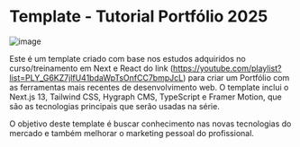 # Template - Tutorial Portfólio 2025

![image](https://github.com/gbdev-labs/template-portfolio-tutorial-2023/assets/71772559/ade0ec7a-cb22-4c5c-a4fa-183ab380357e)

Este é um template criado com base nos estudos adquiridos no curso/treinamento em Next e React do link (https://youtube.com/playlist?list=PLY_G6KZ7jlfU41bdaWpTsOnfCC7bmpJcL) para criar um Portfólio com as ferramentas mais recentes de desenvolvimento web. O template inclui o Next.js 13, Tailwind CSS, Hygraph CMS, TypeScript e Framer Motion, que são as tecnologias principais que serão usadas na série.

O objetivo deste template é buscar conhecimento nas novas tecnologias do mercado e também melhorar o marketing pessoal do profissional.
